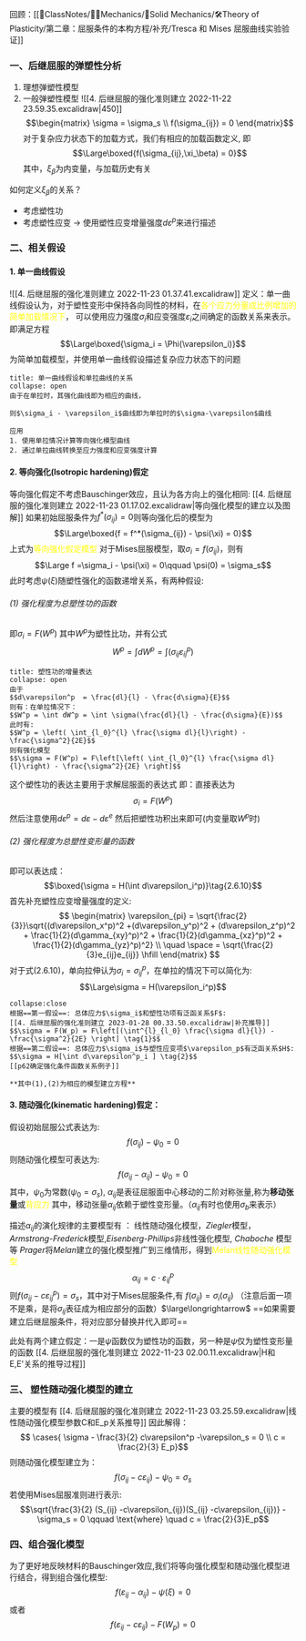 回顾：[[📘ClassNotes/👨‍🔧Mechanics/🕋Solid Mechanics/🛠️Theory of Plasticity/第二章：屈服条件的本构方程/补充/Tresca 和 Mises 屈服曲线实验验证]]

### 一、后继屈服的弹塑性分析
1. 理想弹塑性模型
2. 一般弹塑性模型
![[4. 后继屈服的强化准则建立 2022-11-22 23.59.35.excalidraw|450]]
$$\begin{matrix}
\sigma = \sigma_s \\
f(\sigma_{ij}) = 0
\end{matrix}$$
对于复杂应力状态下的加载方式，我们有相应的加载函数定义, 即
$$\Large\boxed{f(\sigma_{ij},\xi_\beta) = 0}$$
其中，$\xi_\beta$为内变量，与加载历史有关

如何定义$\xi_\beta$的关系？
- 考虑塑性功
- 考虑塑性应变 -> 使用塑性应变增量强度$d\varepsilon^p$来进行描述

### 二、相关假设
#### 1. 单一曲线假设
![[4. 后继屈服的强化准则建立 2022-11-23 01.37.41.excalidraw]]
定义：单一曲线假设认为，对于塑性变形中保持各向同性的材料，在<mark style="background: transparent; color: yellow">各个应力分量成比例增加的简单加载情况下</mark>， 可以使用应力强度$\sigma_i$和应变强度$\varepsilon_i$之间确定的函数关系来表示。即满足方程
$$\Large\boxed{\sigma_i = \Phi(\varepsilon_i)}$$
为简单加载模型，并使用单一曲线假设描述复杂应力状态下的问题

`````ad-caution
title: 单一曲线假设和单拉曲线的关系
collapse: open
由于在单拉时，其强化曲线即为相应的曲线，

则$\sigma_i - \varepsilon_i$曲线即为单拉时的$\sigma-\varepsilon$曲线

应用
1. 使用单拉情况计算等向强化模型曲线
2. 通过单拉曲线转换至应力强度和应变强度计算
`````

#### 2. 等向强化(Isotropic hardening)假定
等向强化假定不考虑Bauschinger效应，且认为各方向上的强化相同:
[[4. 后继屈服的强化准则建立 2022-11-23 01.17.02.excalidraw|等向强化模型的建立以及图解]]
如果初始屈服条件为$f^*(\sigma_{ij}) =0$则等向强化后的模型为
$$\Large\boxed{f = f^*(\sigma_{ij}) - \psi(\xi) = 0}$$
上式为<mark style="background: transparent; color: yellow">等向强化假定模型</mark>
对于Mises屈服模型，取$\sigma_i = f(\sigma_{ij})$，则有
$$\Large f =\sigma_i - \psi(\xi) = 0\qquad \psi(0) = \sigma_s$$
此时考虑$\psi(\xi)$随塑性强化的函数递增关系，有两种假设: 

###### (1) 强化程度为总塑性功的函数
即$\sigma_i = F(W^p)$
其中$W^p$为塑性比功，并有公式
$$W^p =  \int dW^p = \int (\sigma_{ij} \varepsilon_{ij}^p)$$
`````ad-note
title: 塑性功的增量表达
collapse: open
由于
$$d\varepsilon^p  = \frac{dl}{l} - \frac{d\sigma}{E}$$
则有：在单拉情况下：
$$W^p = \int dW^p = \int \sigma(\frac{dl}{l} - \frac{d\sigma}{E})$$
此时有: 
$$W^p = \left( \int_{l_0}^{l} \frac{\sigma dl}{l}\right) - \frac{\sigma^2}{2E}$$
则有强化模型
$$\sigma = F(W^p) = F\left[\left( \int_{l_0}^{l} \frac{\sigma dl}{l}\right) - \frac{\sigma^2}{2E} \right]$$
`````

这个塑性功的表达主要用于求解屈服面的表达式
即：直接表达为
$$\sigma_i = F(W^p)$$
然后注意使用$d\varepsilon^p =  d\varepsilon - d\varepsilon^e$
然后把塑性功积出来即可(内变量取$W^p$时)

###### (2) 强化程度为总塑性变形量的函数
即可以表达成：
$$\boxed{\sigma = H(\int d\varepsilon_i^p)}\tag{2.6.10}$$
首先补充塑性应变增量强度的定义: 
$$
\begin{matrix}
\varepsilon_{pi} = \sqrt{\frac{2}{3}}\sqrt{(d\varepsilon_x^p)^2 +(d\varepsilon_y^p)^2 + (d\varepsilon_z^p)^2 + \frac{1}{2}(d\gamma_{xy}^p)^2 + \frac{1}{2}(d\gamma_{xz}^p)^2 + \frac{1}{2}(d\gamma_{yz}^p)^2} \\
\quad \space = \sqrt{\frac{2}{3}e_{ij}e_{ij}} \hfill
\end{matrix}
$$
对于式$(2.6.10)$，单向拉伸认为$\sigma_i = \sigma_{ij}^p$，在单拉的情况下可以简化为:
$$\Large\sigma = H(\varepsilon_i^p)$$
```ad-summary
collapse:close
根据==第一假设==: 总体应力$\sigma_i$和塑性功项有泛函关系$F$:
[[4. 后继屈服的强化准则建立 2023-01-28 00.33.50.excalidraw|补充推导]]
$$\sigma = F(W_p) = F\left[(\int^{l}_{l_0} \frac{\sigma dl}{l}) - \frac{\sigma^2}{2E} \right] \tag{1}$$
根据==第二假设==: 总体应力$\sigma_i$与塑性应变项$\varepsilon_p$有泛函关系$H$:
$$\sigma = H[\int d\varepsilon^p_i ] \tag{2}$$
[[p62确定强化条件函数关系例子]]

**其中(1),(2)为相应的模型建立方程**
```

#### 3. 随动强化(kinematic hardening)假定：
假设初始屈服公式表达为: 
$$f(\sigma_{ij}) - \psi_0 = 0$$
则随动强化模型可表达为: 
$$f(\sigma_{ij} - \alpha_{ij}) - \psi_0 = 0$$
其中，$\psi_0$为常数($\psi_0 = \sigma_s$), $\alpha_{ij}$是表征屈服面中心移动的二阶对称张量,称为**移动张量**或<mark style="background: transparent; color: yellow">背应力</mark>
其中，移动张量$\alpha_{ij}$依赖于塑性变形量。（$\alpha_{ij}$有时也使用$\sigma_b$来表示）

描述$\alpha_{ij}$的演化规律的主要模型有 ： 线性随动强化模型，*Ziegler*模型，*Armstrong-Frederick*模型,*Eisenberg-Phillips*非线性强化模型, *Chaboche* 模型等
*Prager*将*Melan*建立的强化模型推广到三维情形，得到<mark style="background: transparent; color: yellow">Melan线性随动强化模型</mark>
$$\alpha_{ij}  = c \cdot \varepsilon^p _{ij} $$
则$f(\sigma_{ij} - c \varepsilon^p_{ij}) = \sigma_s$，其中对于Mises屈服条件,有 $f(\sigma_{ij}) = \sigma_i (\sigma_{ij})$ （注意后面一项不是乘，是将$\sigma_{ij}$表征成为相应部分的函数）$\large\longrightarrow$ ==如果需要建立后继屈服条件，将对应部分替换并代入即可==

此处有两个建立假定：一是$\psi$函数仅为塑性功的函数，另一种是$\psi$仅为塑性变形量的函数
[[4. 后继屈服的强化准则建立 2022-11-23 02.00.11.excalidraw|H和E,E'关系的推导过程]]

### 三、 塑性随动强化模型的建立

主要的模型有
[[4. 后继屈服的强化准则建立 2022-11-23 03.25.59.excalidraw|线性随动强化模型参数C和E_p关系推导]]
因此解得：
$$ \cases{
\sigma - \frac{3}{2} c\varepsilon^p -\varepsilon_s = 0 \\
c = \frac{2}{3} E_p}$$
则随动强化模型建立为：
$$f(\sigma_{ij} - c \varepsilon_{ij}) - \psi_0 = \sigma_s$$
若使用Mises屈服准则进行表示:
$$\sqrt{\frac{3}{2} (S_{ij} -c\varepsilon_{ij})(S_{ij} -c\varepsilon_{ij})} - \sigma_s = 0 \qquad \text{where} \quad c = \frac{2}{3}E_p$$

### 四、组合强化模型

为了更好地反映材料的Bauschinger效应,我们将等向强化模型和随动强化模型进行结合，得到组合强化模型: 
$$f(\varepsilon_{ij} - \alpha_{ij}) - \psi(\xi) = 0$$
或者
$$f(\varepsilon_{ij} - c\varepsilon_{ij}) - F(W_p) = 0$$
